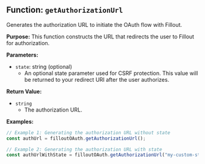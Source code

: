 ## Function: `getAuthorizationUrl`

Generates the authorization URL to initiate the OAuth flow with Fillout.

**Purpose:**
This function constructs the URL that redirects the user to Fillout for authorization.

**Parameters:**

- `state`: string (optional)
  - An optional state parameter used for CSRF protection.  This value will be returned to your redirect URI after the user authorizes.

**Return Value:**

- `string`
  - The authorization URL.

**Examples:**

```typescript
// Example 1: Generating the authorization URL without state
const authUrl = filloutOAuth.getAuthorizationUrl();

// Example 2: Generating the authorization URL with state
const authUrlWithState = filloutOAuth.getAuthorizationUrl("my-custom-state");
```